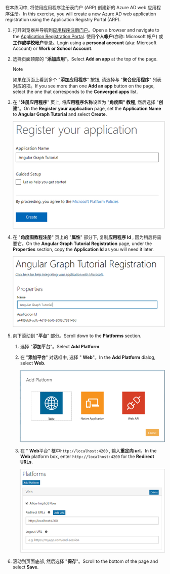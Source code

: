 <!-- markdownlint-disable MD002 MD041 -->

<span data-ttu-id="5d7b0-101">在本练习中, 将使用应用程序注册表门户 (ARP) 创建新的 Azure AD web 应用程序注册。</span><span class="sxs-lookup"><span data-stu-id="5d7b0-101">In this exercise, you will create a new Azure AD web application registration using the Application Registry Portal (ARP).</span></span>

1. <span data-ttu-id="5d7b0-102">打开浏览器并导航到[应用程序注册门户](https://apps.dev.microsoft.com)。</span><span class="sxs-lookup"><span data-stu-id="5d7b0-102">Open a browser and navigate to the [Application Registration Portal](https://apps.dev.microsoft.com).</span></span> <span data-ttu-id="5d7b0-103">使用**个人帐户**(亦称: Microsoft 帐户) 或**工作或学校帐户**登录。</span><span class="sxs-lookup"><span data-stu-id="5d7b0-103">Login using a **personal account** (aka: Microsoft Account) or **Work or School Account**.</span></span>

1. <span data-ttu-id="5d7b0-104">选择页面顶部的 "**添加应用**"。</span><span class="sxs-lookup"><span data-stu-id="5d7b0-104">Select **Add an app** at the top of the page.</span></span>

    > [!NOTE]
    > <span data-ttu-id="5d7b0-105">如果在页面上看到多个 "**添加应用程序**" 按钮, 请选择与 "**聚合应用程序**" 列表对应的项。</span><span class="sxs-lookup"><span data-stu-id="5d7b0-105">If you see more than one **Add an app** button on the page, select the one that corresponds to the **Converged apps** list.</span></span>

1. <span data-ttu-id="5d7b0-106">在 "**注册应用程序**" 页上, 将**应用程序名称**设置为 "**角度图" 教程**, 然后选择 "**创建**"。</span><span class="sxs-lookup"><span data-stu-id="5d7b0-106">On the **Register your application** page, set the **Application Name** to **Angular Graph Tutorial** and select **Create**.</span></span>

    ![在应用注册门户网站中创建新应用程序的屏幕截图](./images/arp-create-app-01.png)

1. <span data-ttu-id="5d7b0-108">在 "**角度图教程注册**" 页上的 "**属性**" 部分下, 复制**应用程序 Id** , 因为稍后将需要它。</span><span class="sxs-lookup"><span data-stu-id="5d7b0-108">On the **Angular Graph Tutorial Registration** page, under the **Properties** section, copy the **Application Id** as you will need it later.</span></span>

    ![新创建的应用程序 ID 的屏幕截图](./images/arp-create-app-02.png)

1. <span data-ttu-id="5d7b0-110">向下滚动到 "**平台**" 部分。</span><span class="sxs-lookup"><span data-stu-id="5d7b0-110">Scroll down to the **Platforms** section.</span></span>

    1. <span data-ttu-id="5d7b0-111">选择 "**添加平台**"。</span><span class="sxs-lookup"><span data-stu-id="5d7b0-111">Select **Add Platform**.</span></span>
    1. <span data-ttu-id="5d7b0-112">在 "**添加平台**" 对话框中, 选择 " **Web**"。</span><span class="sxs-lookup"><span data-stu-id="5d7b0-112">In the **Add Platform** dialog, select **Web**.</span></span>

        ![为应用程序创建平台的屏幕截图](./images/arp-create-app-03.png)

    1. <span data-ttu-id="5d7b0-114">在 " **Web**平台" 框中`http://localhost:4200` , 输入**重定向 url**。</span><span class="sxs-lookup"><span data-stu-id="5d7b0-114">In the **Web** platform box, enter `http://localhost:4200` for the **Redirect URLs**.</span></span>

        ![应用程序新添加的 Web 平台的屏幕截图](./images/arp-create-app-04.png)

1. <span data-ttu-id="5d7b0-116">滚动到页面底部, 然后选择 "**保存**"。</span><span class="sxs-lookup"><span data-stu-id="5d7b0-116">Scroll to the bottom of the page and select **Save**.</span></span>